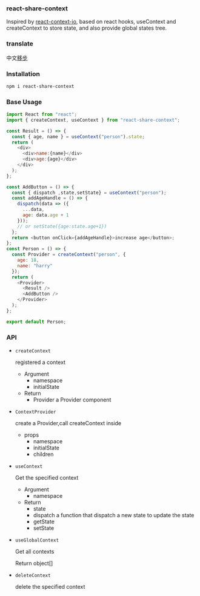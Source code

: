 ### react-share-context

Inspired by [react-context-io](https://github.com/yesmeck/react-context-io), based on react hooks, useContext and createContext to store state, and also provide global states tree.

### translate

中文[移步](https://github.com/asyalas/react-share-context/blob/master/README-CN.md)

### Installation

```bash
npm i react-share-context
```

### Base Usage

```js
import React from "react";
import { createContext, useContext } from "react-share-context";

const Result = () => {
  const { age, name } = useContext("person").state;
  return (
    <div>
      <div>name:{name}</div>
      <div>age:{age}</div>
    </div>
  );
};

const AddButton = () => {
  const { dispatch ,state,setState} = useContext("person");
  const addAgeHandle = () => {
    dispatch(data => ({
      ...data,
      age: data.age + 1
    }));
    // or setState({age:state.age+1}) 
  };
  return <button onClick={addAgeHandle}>increase age</button>;
};
const Person = () => {
  const Provider = createContext("person", {
    age: 18,
    name: "harry"
  });
  return (
    <Provider>
      <Result />
      <AddButton />
    </Provider>
  );
};

export default Person;
```

### API

- `createContext`

  registered a context

  - Argument
    - namespace
    - initialState
  - Return
    - Provider a Provider component

* `ContextProvider`

  create a Provider,call createContext inside

  - props
    - namespace
    - initialState
    - children

* `useContext`

  Get the specified context

  - Argument
    - namespace
  - Return
    - state
    - dispatch a function that dispatch a new state to update the state
    - getState
    - setState

* `useGlobalContext`

  Get all contexts

  Return object[]

* `deleteContext`

  delete the specified context
